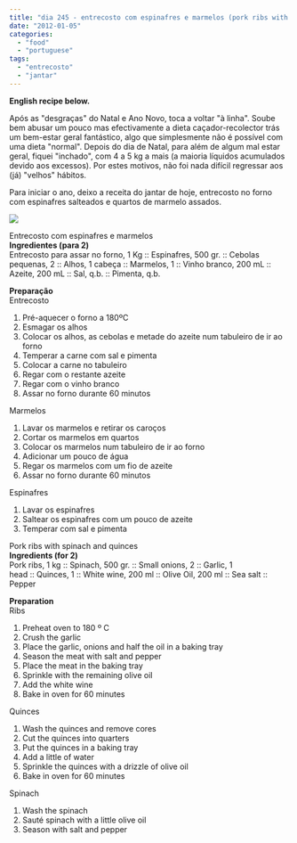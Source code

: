 ```yaml
---
title: "dia 245 - entrecosto com espinafres e marmelos (pork ribs with spinach and quinces)"
date: "2012-01-05"
categories: 
  - "food"
  - "portuguese"
tags: 
  - "entrecosto"
  - "jantar"
---
```


**English recipe below.**  
  
Após as "desgraças" do Natal e Ano Novo, toca a voltar "à linha". Soube bem abusar um pouco mas efectivamente a dieta caçador-recolector trás um bem-estar geral fantástico, algo que simplesmente não é possível com uma dieta "normal". Depois do dia de Natal, para além de algum mal estar geral, fiquei "inchado", com 4 a 5 kg a mais (a maioria líquidos acumulados devido aos excessos). Por estes motivos, não foi nada difícil regressar aos (já) "velhos" hábitos.  
  
Para iniciar o ano, deixo a receita do jantar de hoje, entrecosto no forno com espinafres salteados e quartos de marmelo assados.  
  

[![](images/CC+7.jpg)](http://2.bp.blogspot.com/-7wkxVa1MyBY/TwYhTUe__dI/AAAAAAAAEsQ/qJJjdH_kBN4/s1600/CC+7.jpg)

  
Entrecosto com espinafres e marmelos  
**Ingredientes (para 2)**  
Entrecosto para assar no forno, 1 Kg :: Espinafres, 500 gr. :: Cebolas pequenas, 2 :: Alhos, 1 cabeça :: Marmelos, 1 :: Vinho branco, 200 mL :: Azeite, 200 mL :: Sal, q.b. :: Pimenta, q.b.  
  
**Preparação**  
Entrecosto  

1. Pré-aquecer o forno a 180ºC
2. Esmagar os alhos
3. Colocar os alhos, as cebolas e metade do azeite num tabuleiro de ir ao forno
4. Temperar a carne com sal e pimenta
5. Colocar a carne no tabuleiro
6. Regar com o restante azeite
7. Regar com o vinho branco
8. Assar no forno durante 60 minutos

Marmelos

1. Lavar os marmelos e retirar os caroços
2. Cortar os marmelos em quartos
3. Colocar os marmelos num tabuleiro de ir ao forno
4. Adicionar um pouco de água
5. Regar os marmelos com um fio de azeite
6. Assar no forno durante 60 minutos

Espinafres  

1. Lavar os espinafres
2. Saltear os espinafres com um pouco de azeite
3. Temperar com sal e pimenta

  
  
Pork ribs with spinach and quinces  
**Ingredients (for 2)**  
Pork ribs, 1 kg :: Spinach, 500 gr. :: Small onions, 2 :: Garlic, 1 head :: Quinces, 1 :: White wine, 200 ml :: Olive Oil, 200 ml :: Sea salt :: Pepper  
  
**Preparation**  
Ribs  

1. Preheat oven to 180 º C
2. Crush the garlic
3. Place the garlic, onions and half the oil in a baking tray
4. Season the meat with salt and pepper
5. Place the meat in the baking tray
6. Sprinkle with the remaining olive oil
7. Add the white wine
8. Bake in oven for 60 minutes

Quinces  

1. Wash the quinces and remove cores
2. Cut the quinces into quarters
3. Put the quinces in a baking tray
4. Add a little of water
5. Sprinkle the quinces with a drizzle of olive oil
6. Bake in oven for 60 minutes

Spinach  

1. Wash the spinach
2. Sauté spinach with a little olive oil
3. Season with salt and pepper

